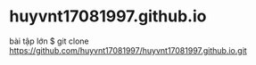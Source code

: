 # huyvnt17081997.github.io
bài tập lớn
$ git clone https://github.com/huyvnt17081997/huyvnt17081997.github.io.git
